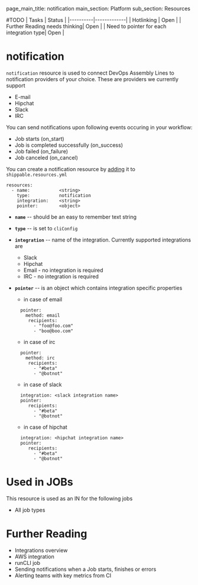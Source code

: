 page_main_title: notification
main_section: Platform
sub_section: Resources

#TODO
| Tasks   |      Status    | 
|----------|-------------|
| Hotlinking |  Open | 
| Further Reading needs thinking|  Open |
| Need to pointer for each integration type|  Open |

# notification
`notification` resource is used to connect DevOps Assembly Lines to notification providers of your choice. These are providers we currently support

* E-mail
* Hipchat
* Slack
* IRC

You can send notifications upon following events occuring in your workflow:

* Job starts (on_start)
* Job is completed successfully (on_success)
* Job failed (on_failure)
* Job canceled (on_cancel)

You can create a notification resource by [adding](resources-working-wth#adding) it to `shippable.resources.yml`

```
resources:
  - name: 			<string>
    type: 			notification
    integration: 	<string>
    pointer:		<object>
```

* **`name`** -- should be an easy to remember text string

* **`type`** -- is set to `cliConfig`

* **`integration`** -- name of the integration. Currently supported integrations are 
	* Slack
	* Hipchat
	* Email - no integration is required
	* IRC - no integration is required

* **`pointer`** -- is an object which contains integration specific properties
	* in case of email
	
	```
	  pointer:
		method: email
	     recipients:
	       - "foo@foo.com"
	       - "boo@boo.com"
	```

	* in case of irc

	```
	  pointer:
		method: irc
	     recipients:
	       - "#beta"
	       - "@botnot"
	```
	
	* in case of slack

	```
	  integration: <slack integration name>
	  pointer:
	     recipients:
	       - "#beta"
	       - "@botnot"
	```
	* in case of hipchat

	```
	  integration: <hipchat integration name>
	  pointer:
	     recipients:
	       - "#beta"
	       - "@botnot"
	```	

# Used in JOBs
This resource is used as an IN for the following jobs

* All job types

# Further Reading
* Integrations overview
* AWS integration
* runCLI job
* Sending notifications when a Job starts, finishes or errors
* Alerting teams with key metrics from CI
